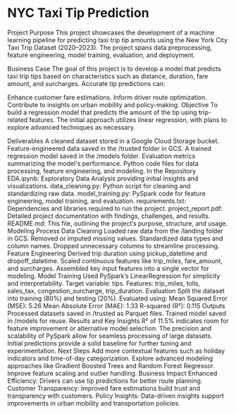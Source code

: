 # NYC Taxi Tip Prediction
Project Purpose
This project showcases the development of a machine learning pipeline for predicting taxi trip tip amounts using the New York City Taxi Trip Dataset (2020–2023). The project spans data preprocessing, feature engineering, model training, evaluation, and deployment.

Business Case
The goal of this project is to develop a model that predicts taxi trip tips based on characteristics such as distance, duration, fare amount, and surcharges. Accurate tip predictions can:

Enhance customer fare estimations.
Inform driver route optimization.
Contribute to insights on urban mobility and policy-making.
Objective
To build a regression model that predicts the amount of the tip using trip-related features. The initial approach utilizes linear regression, with plans to explore advanced techniques as necessary.

Deliverables
A cleaned dataset stored in a Google Cloud Storage bucket.
Feature-engineered data saved in the /trusted folder in GCS.
A trained regression model saved in the /models folder.
Evaluation metrics summarizing the model's performance.
Python code files for data processing, feature engineering, and modeling.
In the Repository
EDA.ipynb: Exploratory Data Analysis providing initial insights and visualizations.
data_cleaning.py: Python script for cleaning and standardizing raw data.
model_training.py: PySpark code for feature engineering, model training, and evaluation.
requirements.txt: Dependencies and libraries required to run the project.
project_report.pdf: Detailed project documentation with findings, challenges, and results.
README.md: This file, outlining the project’s purpose, structure, and usage.
Modeling Process
Data Cleaning
Loaded raw data from the /landing folder in GCS.
Removed or imputed missing values.
Standardized data types and column names.
Dropped unnecessary columns to streamline processing.
Feature Engineering
Derived trip duration using pickup_datetime and dropoff_datetime.
Scaled continuous features like trip_miles, fare_amount, and surcharges.
Assembled key input features into a single vector for modeling.
Model Training
Used PySpark’s LinearRegression for simplicity and interpretability.
Target variable: tips.
Features: trip_miles, tolls, sales_tax, congestion_surcharge, trip_duration.
Evaluation
Split the dataset into training (80%) and testing (20%).
Evaluated using:
Mean Squared Error (MSE): 5.26
Mean Absolute Error (MAE): 1.33
R-squared (R²): 0.115
Outputs
Processed datasets saved in /trusted as Parquet files.
Trained model saved in /models for reuse.
Results and Key Insights
R² of 11.5% indicates room for feature improvement or alternative model selection.
The precision and scalability of PySpark allow for seamless processing of large datasets.
Initial predictions provide a solid baseline for further tuning and experimentation.
Next Steps
Add more contextual features such as holiday indicators and time-of-day categorization.
Explore advanced modeling approaches like Gradient Boosted Trees and Random Forest Regressor.
Improve feature scaling and outlier handling.
Business Impact
Enhanced Efficiency: Drivers can use tip predictions for better route planning.
Customer Transparency: Improved fare estimations build trust and transparency with customers.
Policy Insights: Data-driven insights support improvements in urban mobility and transportation policies.

